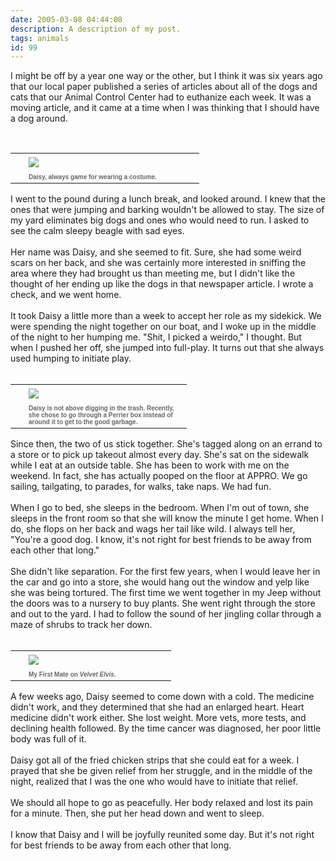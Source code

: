 ```yaml
---
date: 2005-03-08 04:44:08
description: A description of my post.
tags: animals
id: 99
---
```

I might be off by a year one way or the other, but I think it was six years ago that our local paper published a series of articles about all of the dogs and cats that our Animal Control Center had to euthanize each week.  It was a moving article, and it came at a time when I was thinking that I should have a dog around.  <br />
<br />
<table cellpadding=0 cellspacing=0 border=0 align=left><tr><td width=5 rowspan=2><spacer type=block width=5 height=1></spacer></td><td width=265><img src="/img/daisy-parade.jpg" aborder=0 vspace=4/></td></tr><tr><td width=265><font face="verdana, arial, geneva" size=1 color=#666666><b>Daisy, always game for wearing a costume.</b></font></td></tr></table>
<!--more--><br /><br />I went to the pound during a lunch break, and looked around.  I knew that the ones that were jumping and barking wouldn't be allowed to stay.  The size of my yard eliminates big dogs and ones who would need to run.  I asked to see the calm sleepy beagle with sad eyes.<br />
<br />
Her name was Daisy, and she seemed to fit.  Sure, she had some weird scars on her back, and she was certainly more interested in sniffing the area where they had brought us than meeting me, but I didn't like the thought of her ending up like the dogs in that newspaper article.  I wrote a check, and we went home.<br />
<br />
It took Daisy a little more than a week to accept her role as my sidekick.  We were spending the night together on our boat, and I woke up in the middle of the night to her humping me.  "Shit, I picked a weirdo," I thought.  But when I pushed her off, she jumped into full-play.  It turns out that she always used humping to initiate play.<br />
<br />
<table cellpadding=0 cellspacing=0 border=0 align=right><tr><td width=5 rowspan=2><spacer type=block width=5 height=1></spacer></td><td width=245><img src="/img/daisy-box.jpg" aborder=0 vspace=4/></td></tr><tr><td width=245><font face="verdana, arial, geneva" size=1 color=#666666><b>Daisy is not above digging in the trash.  Recently, she chose to go through a Perrier box instead of around it to get to the good garbage.</b></font></td></tr></table><br />
<br />
Since then, the two of us stick together.  She's tagged along on an errand to a store or to pick up takeout almost every day.  She's sat on the sidewalk while I eat at an outside table.  She has been to work with me on the weekend.  In fact, she has actually pooped on the floor at APPRO.  We go sailing, tailgating, to parades, for walks, take naps.  We had fun.<br />
<br />
When I go to bed, she sleeps in the bedroom.  When I'm out of town, she sleeps in the front room so that she will know the minute I get home.  When I do, she flops on her back and wags her tail like wild.  I always tell her, "You're a good dog.  I know, it's not right for best friends to be away from each other that long."<br />
<br />
She didn't like separation.  For the first few years, when I would leave her in the car and go into a store, she would hang out the window and yelp like she was being tortured.  The first time we went together in my Jeep without the doors was to a nursery to buy plants.  She went right through the store and out to the yard.  I had to follow the sound of her jingling collar through a maze of shrubs to track her down.<br />
<br />
<table cellpadding=0 cellspacing=0 border=0 align=right><tr><td width=5 rowspan=2><spacer type=block width=5 height=1></spacer></td><td width=220><img src="/img/daisy-sailing.jpg" aborder=0 vspace=4/></td></tr><tr><td width=220><font face="verdana, arial, geneva" size=1 color=#666666><b>My First Mate on <i>Velvet Elvis</i>.</b></font></td></tr></table><br />
<br />
A few weeks ago, Daisy seemed to come down with a cold.  The medicine didn't work, and they determined that she had an enlarged heart.  Heart medicine didn't work either.  She lost weight.  More vets, more tests, and declining health followed.  By the time cancer was diagnosed, her poor little body was full of it.<br />
<br />
Daisy got all of the fried chicken strips that she could eat for a week.  I prayed that she be given relief from her struggle, and in the middle of the night, realized that I was the one who would have to initiate that relief.<br />
<br />
We should all hope to go as peacefully.  Her body relaxed and lost its pain for a minute.  Then, she put her head down and went to sleep.<br />
<br />
I know that Daisy and I will be joyfully reunited some day.  But it's not right for best friends to be away from each other that long.

